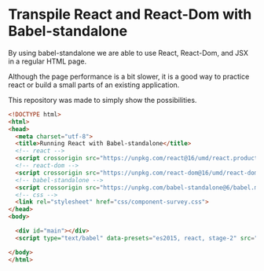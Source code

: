 # Transpile React and React-Dom with Babel-standalone

By using babel-standalone we are able to use React, React-Dom, and JSX in a regular HTML page.

Although the page performance is a bit slower, it is a good way to practice react or build a small parts of an existing application.

This repository was made to simply show the possibilities.

``` html
<!DOCTYPE html>
<html>
<head>
  <meta charset="utf-8">
  <title>Running React with Babel-standalone</title>
  <!-- react -->
  <script crossorigin src="https://unpkg.com/react@16/umd/react.production.min.js"></script>
  <!-- react-dom -->
  <script crossorigin src="https://unpkg.com/react-dom@16/umd/react-dom.production.min.js"></script>
  <!-- babel-standalone -->
  <script crossorigin src="https://unpkg.com/babel-standalone@6/babel.min.js"></script>
  <!-- css -->
  <link rel="stylesheet" href="css/component-survey.css">
</head>
<body>

  <div id="main"></div>
  <script type="text/babel" data-presets="es2015, react, stage-2" src="js/component-survey.js"></script>

</body>
</html>
```
